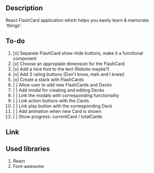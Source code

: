 ## Description
React FlashCard application which helps you easily learn & memorate 'things'.

## To-do
1. [x] Separate FlashCard show-hide buttons, make it a functional component
2. [x] Choose an appropiate dimension for the FlashCard
3. [x] Add a nice font to the text (Roboto maybe?)
4. [x] Add 3 rating buttons (Don't know, meh and I knew)
5. [x] Create a stack with FlashCards
6. [ ] Allow user to add new FlashCards and Decks
7. [ ] Add modal for creating and editing Decks
8. [ ] Link the modals with corresponding functionality
9. [ ] Link action buttons with the Cards 
10. [ ] Link play button with the corresponding Deck
11. [ ] Add animation when new Card is shown
12. [ ] Show progress: currentCard / totalCards

## Link

## Used libraries
1. React
2. Font-awesome